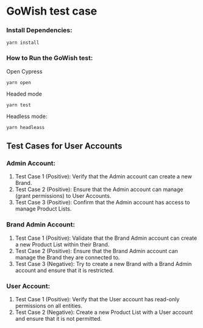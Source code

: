 # GoWish test case

### Install Dependencies:
```
yarn install
```

### How to Run the GoWish test:
Open Cypress
```
yarn open
```

Headed mode
```
yarn test
```

Headless mode:
```
yarn headleass
```

## Test Cases for User Accounts

### Admin Account:
1. Test Case 1 (Positive): Verify that the Admin account can create a new Brand.
2. Test Case 2 (Positive): Ensure that the Admin account can manage (grant permissions) to User Accounts.
3. Test Case 3 (Positive): Confirm that the Admin account has access to manage Product Lists.

### Brand Admin Account:
1. Test Case 1 (Positive): Validate that the Brand Admin account can create a new Product List within their Brand.
2. Test Case 2 (Positive): Ensure that the Brand Admin account can manage the Brand they are connected to.
3. Test Case 3 (Negative): Try to create a new Brand with a Brand Admin account and ensure that it is restricted.

### User Account:
1. Test Case 1 (Positive): Verify that the User account has read-only permissions on all entities.
2. Test Case 2 (Negative): Create a new Product List with a User account and ensure that it is not permitted.
